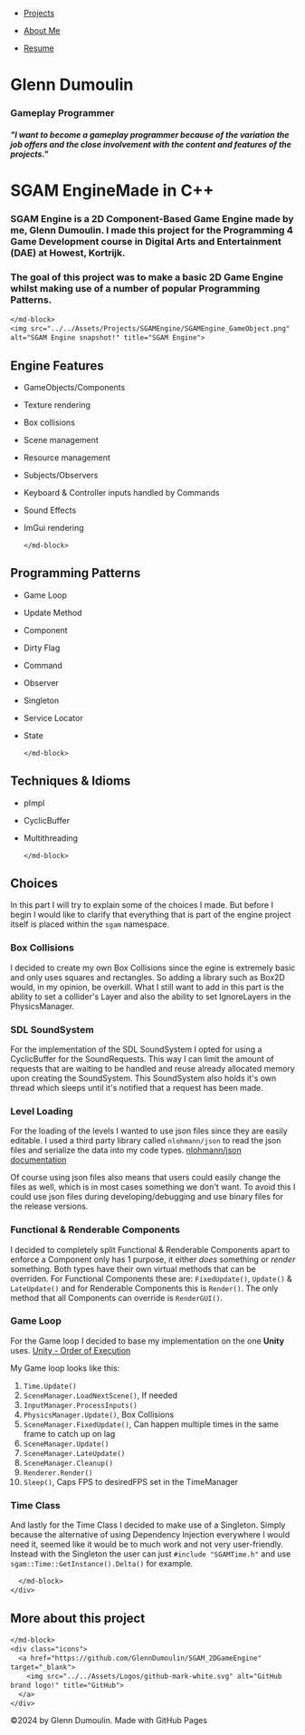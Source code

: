 <link href="../../style.css" rel="stylesheet"/>
<link href="../project-details.css" rel="stylesheet"/>
<script type="module" src="https://md-block.verou.me/md-block.js"></script>

<div class="nav-bar">
  <md-block>

- <a href="../../">Projects</a>
- <a href="../../About/">About Me</a>
- <a href="../../Resume/">Resume</a>

  </md-block>
</div>

<div class="title">
  <md-block>

# Glenn Dumoulin

### Gameplay Programmer

#### _"I want to become a gameplay programmer because of the variation the job offers and the close involvement with the content and features of the projects."_

  </md-block>
</div>

<div class="content">
  <h1 class="project-title"><span>SGAM Engine</span><span>Made in C++</span></h1>
  <div class="intro">
    <md-block>

### SGAM Engine is a 2D Component-Based Game Engine made by me, Glenn Dumoulin. I made this project for the Programming 4 Game Development course in Digital Arts and Entertainment (DAE) at Howest, Kortrijk.

### The goal of this project was to make a basic **2D Game Engine** whilst making use of a number of popular **Programming Patterns**.

    </md-block>
    <img src="../../Assets/Projects/SGAMEngine/SGAMEngine_GameObject.png" alt="SGAM Engine snapshot!" title="SGAM Engine">
  </div>
  <div class="details">
    <div>
      <md-block>

## Engine Features

- GameObjects/Components
- Texture rendering
- Box collisions
- Scene management
- Resource management
- Subjects/Observers
- Keyboard & Controller inputs handled by Commands
- Sound Effects
- ImGui rendering

      </md-block>
    </div>
    <div>
      <md-block>

## Programming Patterns

- Game Loop
- Update Method
- Component
- Dirty Flag
- Command
- Observer
- Singleton
- Service Locator
- State

      </md-block>
    </div>
    <div>
      <md-block>

## Techniques & Idioms

- pImpl
- CyclicBuffer
- Multithreading

      </md-block>
    </div>
    <div class="large">
      <md-block>

## Choices

In this part I will try to explain some of the choices I made. But before I begin I would like to clarify that everything that is part of the engine project itself is placed within the `sgam` namespace.

### Box Collisions

I decided to create my own Box Collisions since the egine is extremely basic and only uses squares and rectangles. So adding a library such as Box2D would, in my opinion, be overkill. What I still want to add in this part is the ability to set a collider's Layer and also the ability to set IgnoreLayers in the PhysicsManager.

### SDL SoundSystem

For the implementation of the SDL SoundSystem I opted for using a CyclicBuffer for the SoundRequests. This way I can limit the amount of requests that are waiting to be handled and reuse already allocated memory upon creating the SoundSystem. This SoundSystem also holds it's own thread which sleeps until it's notified that a request has been made.

### Level Loading

For the loading of the levels I wanted to use json files since they are easily editable. I used a third party library called `nlohmann/json` to read the json files and serialize the data into my code types. [nlohmann/json documentation](https://json.nlohmann.me/)

Of course using json files also means that users could easily change the files as well, which is in most cases something we don't want. To avoid this I could use json files during developing/debugging and use binary files for the release versions.

### Functional & Renderable Components

I decided to completely split Functional & Renderable Components apart to enforce a Component only has 1 purpose, it either *does* something or *render* something. Both types have their own virtual methods that can be overriden. For Functional Components these are: `FixedUpdate()`, `Update()` & `LateUpdate()` and for Renderable Components this is `Render()`. The only method that all Components can override is `RenderGUI()`.

### Game Loop

For the Game loop I decided to base my implementation on the one **Unity** uses. [Unity - Order of Execution](https://docs.unity3d.com/Manual/ExecutionOrder.html)

My Game loop looks like this:
1. `Time.Update()`
2. `SceneManager.LoadNextScene()`, If needed
3. `InputManager.ProcessInputs()`
4. `PhysicsManager.Update()`, Box Collisions
5. `SceneManager.FixedUpdate()`, Can happen multiple times in the same frame to catch up on lag
6. `SceneManager.Update()`
7. `SceneManager.LateUpdate()`
8. `SceneManager.Cleanup()`
9. `Renderer.Render()`
10. `Sleep()`, Caps FPS to desiredFPS set in the TimeManager

### Time Class

And lastly for the Time Class I decided to make use of a Singleton. Simply because the alternative of using Dependency Injection everywhere I would need it, seemed like it would be to much work and not very user-friendly. Instead with the Singleton the user can just `#include "SGAMTime.h"` and use `sgam::Time::GetInstance().Delta()` for example.

      </md-block>
    </div>
  </div>
  <div class="platforms">
    <md-block>

## More about this project

    </md-block>
    <div class="icons">
      <a href="https://github.com/GlennDumoulin/SGAM_2DGameEngine" target="_blank">
        <img src="../../Assets/Logos/github-mark-white.svg" alt="GitHub brand logo!" title="GitHub">
      </a>
    </div>
  </div>
  <div class="gallery"></div>
</div>

<footer>
  <md-block>

©2024 by Glenn Dumoulin. Made with GitHub Pages

  </md-block>
</footer>
